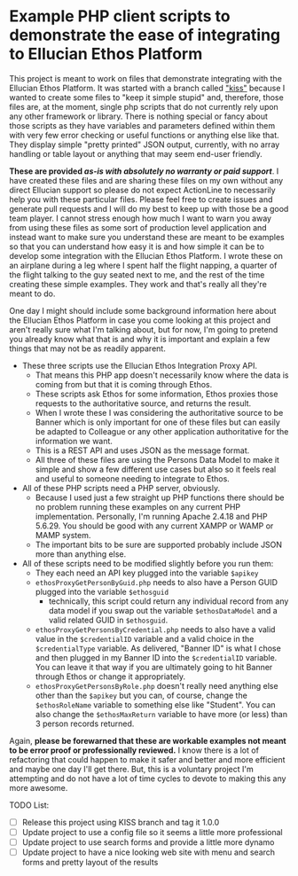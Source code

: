 # Example PHP client scripts to demonstrate the ease of integrating to Ellucian Ethos Platform

This project is meant to work on files that demonstrate integrating with the Ellucian Ethos Platform. It was started with a branch called ["kiss"](https://github.com/cfont/ethos-php-client/tree/kiss) because I wanted to create some files to "keep it simple stupid" and, therefore, those files are, at the moment, single php scripts that do not currently rely upon any other framework or library. There is nothing special or fancy about those scripts as they have variables and parameters defined within them with very few error checking or useful functions or anything else like that. They display simple "pretty printed" JSON output, currently, with no array handling or table layout or anything that may seem end-user friendly.

**These are provided _as-is with absolutely no warranty or paid support_**. I have created these files and are sharing these files on my own without any direct Ellucian support so please do not expect ActionLine to necessarily help you with these particular files. Please feel free to create issues and generate pull requests and I will do my best to keep up with those be a good team player. I cannot stress enough how much I want to warn you away from using these files as some sort of production level application and instead want to make sure you understand these are meant to be examples so that you can understand how easy it is and how simple it can be to develop some integration with the Ellucian Ethos Platform. I wrote these on an airplane during a leg where I spent half the flight napping, a quarter of the flight talking to the guy seated next to me, and the rest of the time creating these simple examples. They work and that's really all they're meant to do.

One day I might should include some background information here about the Ellucian Ethos Platform in case you come looking at this project and aren't really sure what I'm talking about, but for now, I'm going to pretend you already know what that is and why it is important and explain a few things that may not be as readily apparent.

* These three scripts use the Ellucian Ethos Integration Proxy API.
  * That means this PHP app doesn't necessarily know where the data is coming from but that it is coming through Ethos.
  * These scripts ask Ethos for some information, Ethos proxies those requests to the authoritative source, and returns the result.
  * When I wrote these I was considering the authoritative source to be Banner which is only important for one of these files but can easily be adapted to Colleague or any other application authoritative for the information we want.
  * This is a REST API and uses JSON as the message format.
  * All three of these files are using the Persons Data Model to make it simple and show a few different use cases but also so it feels real and useful to someone needing to integrate to Ethos.
* All of these PHP scripts need a PHP server, obviously.
  * Because I used just a few straight up PHP functions there should be no problem running these examples on any current PHP implementation. Personally, I'm running Apache 2.4.18 and PHP 5.6.29. You should be good with any current XAMPP or WAMP or MAMP system.
  * The important bits to be sure are supported probably include JSON more than anything else.
* All of these scripts need to be modified slightly before you run them:
  * They each need an API key plugged into the variable `$apikey`
  * `ethosProxyGetPersonByGuid.php` needs to also have a Person GUID plugged into the variable `$ethosguid`
    * technically, this script could return any individual record from any data model if you swap out the variable `$ethosDataModel` and a valid related GUID in `$ethosguid`.
  * `ethosProxyGetPersonsByCredential.php` needs to also have a valid value in the `$credentialID` variable and a valid choice in the `$credentialType` variable. As delivered, "Banner ID" is what I chose and then plugged in my Banner ID into the `$credentialID` variable. You can leave it that way if you are ultimately going to hit Banner through Ethos or change it appropriately.
  * `ethosProxyGetPersonsByRole.php` doesn't really need anything else other than the `$apikey` but you can, of course, change the `$ethosRoleName` variable to something else like "Student". You can also change the `$ethosMaxReturn` variable to have more (or less) than 3 person records returned.

Again, **please be forewarned that these are workable examples not meant to be error proof or professionally reviewed.** I know there is a lot of refactoring that could happen to make it safer and better and more efficient and maybe one day I'll get there. But, this is a voluntary project I'm attempting and do not have a lot of time cycles to devote to making this any more awesome.

TODO List:

- [ ] Release this project using KISS branch and tag it 1.0.0
- [ ] Update project to use a config file so it seems a little more professional
- [ ] Update project to use search forms and provide a little more dynamo
- [ ] Update project to have a nice looking web site with menu and search forms and pretty layout of the results
